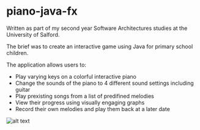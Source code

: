 # piano-java-fx

Written as part of my second year Software Architectures studies at the University of Salford. 

The brief was to create an interactive game using Java for primary school children.

The application allows users to:
  - Play varying keys on a colorful interactive piano
  - Change the sounds of the piano to 4 different sound settings including guitar
  - Play prexisting songs from a list of predifined melodies
  - View their progress using visually engaging graphs
  - Record their own melodies and play them back at a later date

![alt text](https://res.cloudinary.com/dj7k0lade/image/upload/v1531765358/github/piano-kids.png)

